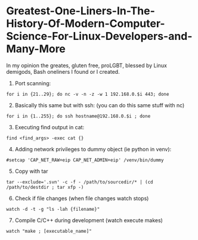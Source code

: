# Greatest-One-Liners-In-The-History-Of-Modern-Computer-Science-For-Linux-Developers-and-Many-More
In my opinion the greates, gluten free, proLGBT, blessed by Linux demigods, Bash oneliners I found or I created.


1. Port scanning:
```
for i in {21..29}; do nc -v -n -z -w 1 192.168.0.$i 443; done 
```
2. Basically this same but with ssh: (you can do this same stuff with nc)
```
for i in {1..255}; do ssh hostname@192.168.0.$i ; done 
```
3. Executing find output in cat:
```
find <find_args> -exec cat {} 
```
4. Adding network privileges to dummy object (ie python in venv):
```
#setcap 'CAP_NET_RAW+eip CAP_NET_ADMIN+eip' /venv/bin/dummy
```
5. Copy with tar
```
tar --exclude='.svn' -c -f - /path/to/sourcedir/* | (cd /path/to/destdir ; tar xfp -)
```
6. Check if file changes (when file changes watch stops)
```
watch -d -t -g "ls -lah {filename}" 
```
7. Compile C/C++ during development (watch execute makes)
```
watch "make ; [executable_name]" 
```
